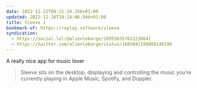 ```yaml
---
date: 2022-12-22T09:21:19.358+01:00
updated: 2022-12-26T10:24:06.946+01:00
title: Sleeve 2
bookmark-of: https://replay.software/sleeve
syndication:
  - https://social.lol/@alienlebarge/109556357622238641
  - https://twitter.com/alienlebarge/status/1605841199088140298
---
```

A really nice app for music lover
  
> Sleeve sits on the desktop, displaying and controlling the music you’re currently playing in Apple Music, Spotify, and Doppler.
